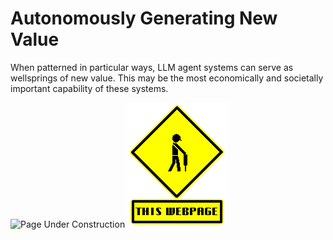 # Autonomously Generating New Value

When patterned in particular ways, LLM agent systems can serve as wellsprings of new value.  This may be the most economically and societally important capability of these systems.

<img src="assets/images/under-construction-1.gif" alt="Page Under Construction">

<img src="https://github.com/dazzaji/onagents/blob/main/docs/assets/images/under-construction-1.gif" alt="Page Under Construction">

